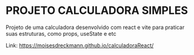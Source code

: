 # PROJETO CALCULADORA SIMPLES

Projeto de uma calculadora desenvolvido com react e vite
para praticar suas estruturas, como props, useState e etc

Link: https://moisesdreckmann.github.io/calculadoraReact/